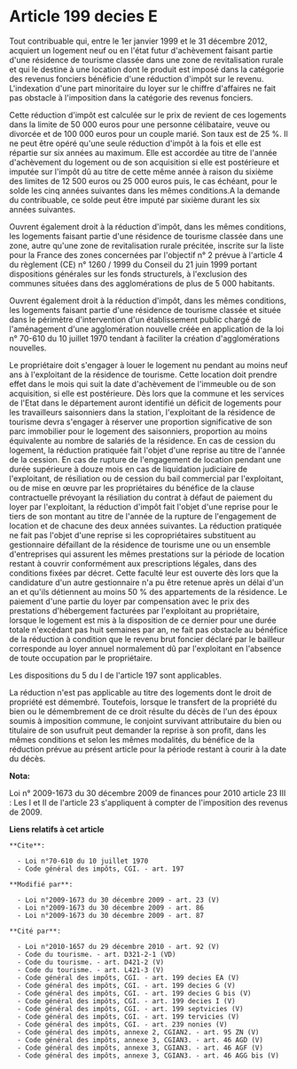 # Article 199 decies E

Tout contribuable qui, entre le 1er janvier 1999 et le 31 décembre 2012, acquiert un logement neuf ou en l'état futur
d'achèvement faisant partie d'une résidence de tourisme classée dans une zone de revitalisation rurale et qui le destine à
une location dont le produit est imposé dans la catégorie des revenus fonciers bénéficie d'une réduction d'impôt sur le
revenu. L'indexation d'une part minoritaire du loyer sur le chiffre d'affaires ne fait pas obstacle à l'imposition dans la
catégorie des revenus fonciers. 

Cette réduction d'impôt est calculée sur le prix de revient de ces logements dans la limite de 50 000 euros pour une personne
célibataire, veuve ou divorcée et de 100 000 euros pour un couple marié. Son taux est de 25 %. Il ne peut être opéré qu'une
seule réduction d'impôt à la fois et elle est répartie sur six années au maximum. Elle est accordée au titre de l'année
d'achèvement du logement ou de son acquisition si elle est postérieure et imputée sur l'impôt dû au titre de cette même année
à raison du sixième des limites de 12 500 euros ou 25 000 euros puis, le cas échéant, pour le solde les cinq années suivantes
dans les mêmes conditions.A la demande du contribuable, ce solde peut être imputé par sixième durant les six années
suivantes. 

Ouvrent également droit à la réduction d'impôt, dans les mêmes conditions, les logements faisant partie d'une résidence de
tourisme classée dans une zone, autre qu'une zone de revitalisation rurale précitée, inscrite sur la liste pour la France des
zones concernées par l'objectif n° 2 prévue à l'article 4 du règlement (CE) n° 1260 / 1999 du Conseil du 21 juin 1999 portant
dispositions générales sur les fonds structurels, à l'exclusion des communes situées dans des agglomérations de plus de 5 000
habitants. 

Ouvrent également droit à la réduction d'impôt, dans les mêmes conditions, les logements faisant partie d'une résidence de
tourisme classée et située dans le périmètre d'intervention d'un établissement public chargé de l'aménagement d'une
agglomération nouvelle créée en application de la loi n° 70-610 du 10 juillet 1970 tendant à faciliter la création
d'agglomérations nouvelles. 

Le propriétaire doit s'engager à louer le logement nu pendant au moins neuf ans à l'exploitant de la résidence de tourisme.
Cette location doit prendre effet dans le mois qui suit la date d'achèvement de l'immeuble ou de son acquisition, si elle est
postérieure. Dès lors que la commune et les services de l'Etat dans le département auront identifié un déficit de logements
pour les travailleurs saisonniers dans la station, l'exploitant de la résidence de tourisme devra s'engager à réserver une
proportion significative de son parc immobilier pour le logement des saisonniers, proportion au moins équivalente au nombre
de salariés de la résidence. En cas de cession du logement, la réduction pratiquée fait l'objet d'une reprise au titre de
l'année de la cession. En cas de rupture de l'engagement de location pendant une durée supérieure à douze mois en cas de
liquidation judiciaire de l'exploitant, de résiliation ou de cession du bail commercial par l'exploitant, ou de mise en œuvre
par les propriétaires du bénéfice de la clause contractuelle prévoyant la résiliation du contrat à défaut de paiement du
loyer par l'exploitant, la réduction d'impôt fait l'objet d'une reprise pour le tiers de son montant au titre de l'année de
la rupture de l'engagement de location et de chacune des deux années suivantes.  La réduction pratiquée ne fait pas l'objet
d'une reprise si les copropriétaires substituent au gestionnaire défaillant de la résidence de tourisme une ou un ensemble
d'entreprises qui assurent les mêmes prestations sur la période de location restant à couvrir conformément aux prescriptions
légales, dans des conditions fixées par décret. Cette faculté leur est ouverte dès lors que la candidature d'un autre
gestionnaire n'a pu être retenue après un délai d'un an et qu'ils détiennent au moins 50 % des appartements de la résidence.
Le paiement d'une partie du loyer par compensation avec le prix des prestations d'hébergement facturées par l'exploitant au
propriétaire, lorsque le logement est mis à la disposition de ce dernier pour une durée totale n'excédant pas huit semaines
par an, ne fait pas obstacle au bénéfice de la réduction à condition que le revenu brut foncier déclaré par le bailleur
corresponde au loyer annuel normalement dû par l'exploitant en l'absence de toute occupation par le propriétaire. 

Les dispositions du 5 du I de l'article 197 sont applicables. 

La réduction n'est pas applicable au titre des logements dont le droit de propriété est démembré. Toutefois, lorsque le
transfert de la propriété du bien ou le démembrement de ce droit résulte du décès de l'un des époux soumis à imposition
commune, le conjoint survivant attributaire du bien ou titulaire de son usufruit peut demander la reprise à son profit, dans
les mêmes conditions et selon les mêmes modalités, du bénéfice de la réduction prévue au présent article pour la période
restant à courir à la date du décès.

**Nota:**

Loi n° 2009-1673 du 30 décembre 2009 de finances pour 2010 article 23 III : Les I et II de l'article 23 s'appliquent à
compter de l'imposition des revenus de 2009.

**Liens relatifs à cet article**

	**Cite**:

	  - Loi n°70-610 du 10 juillet 1970
	  - Code général des impôts, CGI. - art. 197

	**Modifié par**:

	  - Loi n°2009-1673 du 30 décembre 2009 - art. 23 (V)
	  - Loi n°2009-1673 du 30 décembre 2009 - art. 86
	  - Loi n°2009-1673 du 30 décembre 2009 - art. 87

	**Cité par**:

	  - Loi n°2010-1657 du 29 décembre 2010 - art. 92 (V)
	  - Code du tourisme. - art. D321-2-1 (VD)
	  - Code du tourisme. - art. D421-2 (V)
	  - Code du tourisme. - art. L421-3 (V)
	  - Code général des impôts, CGI. - art. 199 decies EA (V)
	  - Code général des impôts, CGI. - art. 199 decies G (V)
	  - Code général des impôts, CGI. - art. 199 decies G bis (V)
	  - Code général des impôts, CGI. - art. 199 decies I (V)
	  - Code général des impôts, CGI. - art. 199 septvicies (V)
	  - Code général des impôts, CGI. - art. 199 tervicies (V)
	  - Code général des impôts, CGI. - art. 239 nonies (V)
	  - Code général des impôts, annexe 2, CGIAN2. - art. 95 ZN (V)
	  - Code général des impôts, annexe 3, CGIAN3. - art. 46 AGD (V)
	  - Code général des impôts, annexe 3, CGIAN3. - art. 46 AGF (V)
	  - Code général des impôts, annexe 3, CGIAN3. - art. 46 AGG bis (V)

